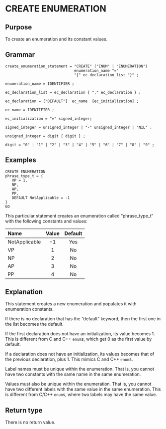 # CREATE ENUMERATION

## Purpose

To create an enumeration and its constant values.

## Grammar

```
create_enumeration_statement = "CREATE" ("ENUM" | "ENUMERATION")
                               enumeration_name "=" 
                               "{" ec_declaration_list "}" ;

enumeration_name = IDENTIFIER ; 

ec_declaration_list = ec_declaration { "," ec_declaration } ;

ec_declaration = ["DEFAULT"]  ec_name  [ec_initialization] ;

ec_name = IDENTIFIER ; 

ec_initialization = "=" signed_integer; 

signed_integer = unsigned_integer | "-" unsigned_integer | "NIL" ; 

unsigned_integer = digit { digit } ;

digit = "0" | "1" | "2" | "3" | "4" | "5" | "6" | "7" | "8" | "9" ;

```

## Examples

```
CREATE ENUMERATION
phrase_type_t = {
   VP = 1,
   NP,
   AP, 
   PP,
   DEFAULT NotApplicable = -1
}
GO
```

This particular statement creates an enumeration called
“phrase\_type\_t” with the following constants and values:

| Name          | Value | Default |
| :------------ | :---: | :-----: |
| NotApplicable |  \-1  |   Yes   |
| VP            |   1   |   No    |
| NP            |   2   |   No    |
| AP            |   3   |   No    |
| PP            |   4   |   No    |


## Explanation

This statement creates a new enumeration and populates it with
enumeration constants.

If there is no declaration that has the “default” keyword, then the
first one in the list becomes the default.

If the first declaration does not have an initialization, its value
becomes 1. This is different from C and C++ `enum`s, which get 0 as the
first value by default.

If a declaration does not have an initialization, its values becomes
that of the previous declaration, plus 1. This mimics C and C++ `enum`s.

Label names must be unique within the enumeration. That is, you cannot
have two constants with the same name in the same enumeration.

Values must also be unique within the enumeration. That is, you cannot
have two different labels with the same value in the same enumeration.
This is different from C/C++ `enum`s, where two labels may have the same
value.

## Return type

There is no return value.


